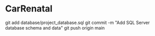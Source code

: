 # CarRenatal
git add database/project_database.sql
git commit -m "Add SQL Server database schema and data"
git push origin main
